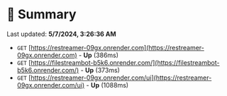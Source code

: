# 📖 Summary
Last updated: **5/7/2024, 3:26:36 AM**

- `GET` [https://restreamer-09gx.onrender.com](https://restreamer-09gx.onrender.com) - **Up** (386ms)
- `GET` [https://filestreambot-b5k6.onrender.com/](https://filestreambot-b5k6.onrender.com/) - **Up** (373ms)
- `GET` [https://restreamer-09gx.onrender.com/ui](https://restreamer-09gx.onrender.com/ui) - **Up** (1088ms)
